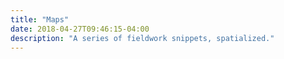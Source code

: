 ```yaml
---
title: "Maps"
date: 2018-04-27T09:46:15-04:00
description: "A series of fieldwork snippets, spatialized."
---
```

